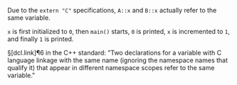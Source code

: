 Due to the `extern "C"` specifications, `A::x` and `B::x` actually refer to the same variable.

`x` is first initialized to `0`, then `main()` starts, `0` is printed, `x` is incremented to `1`, and finally `1` is printed.

§[dcl.link]¶6 in the C++ standard:
"Two declarations for a variable with C language linkage with the same name (ignoring the namespace names that qualify it) that appear in different namespace scopes refer to the same variable."
